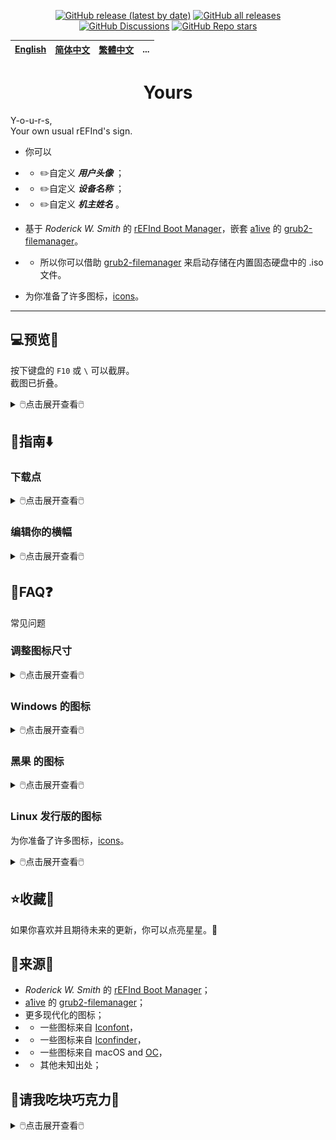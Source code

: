 <div align="center">

[![GitHub release (latest by date)](https://img.shields.io/github/v/release/M-L-P/rEFInd-theme-Yours)](https://github.com/M-L-P/rEFInd-theme-Yours/releases/latest)
[![GitHub all releases](https://img.shields.io/github/downloads/M-L-P/rEFInd-theme-Yours/total)](https://github.com/M-L-P/rEFInd-theme-Yours/releases)
[![GitHub Discussions](https://img.shields.io/github/discussions/M-L-P/rEFInd-theme-Yours)](https://github.com/M-L-P/rEFInd-theme-Yours/discussions)
[![GitHub Repo stars](https://img.shields.io/github/stars/M-L-P/rEFInd-theme-Yours?style=social)](https://github.com/M-L-P/rEFInd-theme-Yours/stargazers)

</div>

[English](README.md)|[简体中文](README-自述文件.md)|[繁體中文](README-繁體中文.md)|...
--|--|--|--

<h1 align="center">Yours</h1>
Y-o-u-r-s,<br/>
Your own usual rEFInd's sign.

- 你可以
- - ✏️自定义 ***用户头像*** ；
- - ✏️自定义 ***设备名称*** ；
- - ✏️自定义 ***机主姓名*** 。

- 基于 *Roderick W. Smith* 的 [rEFInd Boot Manager](http://www.rodsbooks.com/refind/)，嵌套 [a1ive](https://github.com/a1ive) 的 [grub2-filemanager](https://github.com/a1ive/grub2-filemanager)。
- - 所以你可以借助 [grub2-filemanager](https://github.com/a1ive/grub2-filemanager) 来启动存储在内置固态硬盘中的 .iso 文件。
- 为你准备了许多图标，[icons](https://github.com/M-L-P/icons)。
-----------------------------------------------------------------------------------------------------------------------------------

## 💻️预览👀
按下键盘的 `F10` 或 `\` 可以截屏。<br/>
截图已折叠。
<details>
<summary>🖱️点击展开查看🖱️</summary>
<img src="https://raw.githubusercontent.com/M-L-P/.github/main/screenshots/Yours/B.big.png">
<img src="https://raw.githubusercontent.com/M-L-P/.github/main/screenshots/Yours/B.small.png">
<img src="https://raw.githubusercontent.com/M-L-P/.github/main/screenshots/Yours/M.big.png">
<img src="https://raw.githubusercontent.com/M-L-P/.github/main/screenshots/Yours/M.small.png">
<img src="https://raw.githubusercontent.com/M-L-P/.github/main/screenshots/Yours/1080p.B.big.png">
<img src="https://raw.githubusercontent.com/M-L-P/.github/main/screenshots/Yours/1080p.B.small.png">
<img src="https://raw.githubusercontent.com/M-L-P/.github/main/screenshots/Yours/1080p.M.big.png">
<img src="https://raw.githubusercontent.com/M-L-P/.github/main/screenshots/Yours/1080p.M.small.png">

</details>


## 🧭指南⬇️

### 下载点
<details>
<summary>🖱️点击展开查看🖱️</summary>

#### 若是 UEFI Firmware
如果你的设备满足条件，
- 支持 64位的 UEFI；
- GPU/vBIOS 支持 UEFI；

你应该使用 [Yours-UEFI](https://github.com/M-L-P/Yours-UEFI)。

#### 若是 Legacy BIOS
除非你的设备满足以下情况中的一种，
- 不支持 64位的 UEFI，
- - 支持 32位的 UEFI；
- - 仅支持 Legacy BIOS ，不支持 UEFI；
- GPU/vBIOS 不支持 UEFI；(如下图)

![image](https://user-images.githubusercontent.com/69227436/213923710-120c5a02-30ea-4005-b2fe-c8e9adc7b6d7.png)

你应该使用 [Yours-LegacyBIOS](https://github.com/M-L-P/Yours-LegacyBIOS)。

#### 若是 Hyper-V
从 [Releases](https://github.com/M-L-P/Yours/releases)下载 .vhdx。
</details>

### 编辑你的横幅

<details>
<summary>🖱️点击展开查看🖱️</summary>

- 1K 屏幕，用 Microsoft PowerPoint 2021+ 打开 `EFI\Yours\Settings\display\1K\BannerEditor.pptx` ；
- 2K 屏幕，用 Microsoft PowerPoint 2021+ 打开 `EFI\Yours\Settings\display\2K\BannerEditor.pptx` ；
- 编辑并且自定义你的 头像、设备名称 和 姓名或昵称；
- 另存为 PNG；
- 编辑 `EFI\Yours\Settings\display\display.conf` 用以设置显示新生成的横幅；

<img src="https://raw.githubusercontent.com/M-L-P/.github/main/screenshots/Yours/Chinese_Simplified/sample.PNG"><br/>
<img src="https://raw.githubusercontent.com/M-L-P/.github/main/screenshots/Yours/Chinese_Simplified/template.PNG">
</details>

## 📝FAQ❓️
常见问题

### 调整图标尺寸
<details>
<summary>🖱️点击展开查看🖱️</summary>

- 编辑 `EFI\Yours\Settings\display\display.conf`

图标尺寸|令牌|屏幕分辨率|例子
--|--|--|--
原始尺寸|`small_icon_size 48` `big_icon_size 128`|分辨率 < `1024x768`|`800x600` 等
二级尺寸|`small_icon_size 96` `big_icon_size 256`|`1024x768` ≤ 分辨率 < `1920x1080`|`1024x768`、`1366x768`、`1440x900` 等
三级尺寸|`small_icon_size 144` `big_icon_size 384`|分辨率 ≥ `1920x1080`|`1080P`、`2K`、`4K` 等

</details>

### Windows 的图标
<details>
<summary>🖱️点击展开查看🖱️</summary>

无论你使用哪个版本，<br/>
你应该设置它的图标<br/>
从 `EFI\Yours\Settings\icon\Windows` 中复制到 `EFI\Yours\Settings\icon\showing`，<br/>
并且重命名为 `os_win8.png`.<br/>
因为 rEFInd 把 `os_win8.png` 当作 `Windows Boot Manager` 的默认图标。<br/>
</details>

### 黑果 的图标
<details>
<summary>🖱️点击展开查看🖱️</summary>
为了让图形界面衔接得更加紧密，中途没有代码界面，<br/>
你应该执行以下步骤。

#### 若是 OpenCore
- 编辑 `config.plist` 设置 `LauncherOption=System` ；
- 剪切 EFI 相关文件，粘贴到 `EFI\Yours\efi\OC` ；
- 编辑 `refind.conf` ，删除 位于`include /EFI/Yours/Settings/menuentry/examples/OpenCore.conf` 前面的 `#`；

#### 若是 CloverBootloader
- 剪切 EFI 相关文件，粘贴到 `EFI\Yours\efi\CLOVER` ；
- 编辑 `refind.conf` ，删除 位于 `include /EFI/Yours/Settings/menuentry/examples/CLOVER.conf` 前面的 `#`；

</details>

### Linux 发行版的图标
为你准备了许多图标，[icons](https://github.com/M-L-P/icons/tree/main/PNGs/Linux)。

<details>
<summary>🖱️点击展开查看🖱️</summary>

- 从 [这里](https://github.com/M-L-P/icons/tree/main/PNGs/Linux) 寻找并下载你需要的图标；
- 重命名 PNG 文件，
- - `os_$NAME.png` 是 `ESP: \EFI\$NAME\grubx64.efi` 的图标；
- 复制到 `ESP: \EFI\Yours\Settings\icon\showing`；
</details>

## ⭐收藏🌟
如果你喜欢并且期待未来的更新，你可以点亮星星。💫

## 🎉来源🎊
- *Roderick W. Smith* 的 [rEFInd Boot Manager](http://www.rodsbooks.com/refind/)；
- [a1ive](https://github.com/a1ive) 的 [grub2-filemanager](https://github.com/a1ive/grub2-filemanager)；
- 更多现代化的图标；
- - 一些图标来自 [Iconfont](https://www.iconfont.cn/)，
- - 一些图标来自 [Iconfinder](https://www.iconfinder.com/)，
- - 一些图标来自 macOS and [OC](https://github.com/acidanthera/OpenCorePkg)，
- - 其他未知出处；

## 🧁请我吃块巧克力🍫
<details>
<summary>🖱️点击展开查看🖱️</summary>
我没有父亲；没人给我过生日；没人为我买蛋糕🎂。<br/>
如果你愿意，请我吃块巧克力🍫。<br/>
我需要巧克力🍫帮助我释放内啡肽与多巴胺来缓解痛苦。<br/>
我将会非常感谢您，仙女姐姐🧚‍ 或 玉树豪侠🦸‍♂️。<br/>
<img src="https://github.com/M-L-P/Yours/assets/69227436/f094f056-9420-4dd5-beec-4ccecff20a1e" width="300px"><br/>
<img src="https://github.com/M-L-P/Yours/assets/69227436/8608e193-3c4d-4926-8171-7944e881d95f" width="300px">

[🧚仙女豪侠🦸‍♂️ 名单](https://github.com/M-L-P/.github/blob/main/list/README.md)
</details>